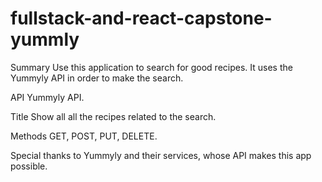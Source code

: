 # fullstack-and-react-capstone-yummly

Summary
Use this application to search for good recipes.  It uses the Yummyly API in order to make the search. 

API
Yummyly API.

Title
Show all all the recipes related to the search.

Methods
GET, POST, PUT, DELETE.

Special thanks to Yummyly and their services, whose API makes this app possible.

